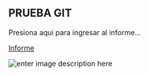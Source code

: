 ## PRUEBA GIT

Presiona aqui para ingresar al informe...

[Informe](https://docs.google.com/document/d/1QeLr1qw4wBIrHZRm-iJtrDeepGfoRzAVQ12SIdcwmV8/edit?tab=t.0)



![enter image description here](https://i.pinimg.com/736x/7b/8c/8b/7b8c8be6d219ed221be91102fdf94bad.jpg)
